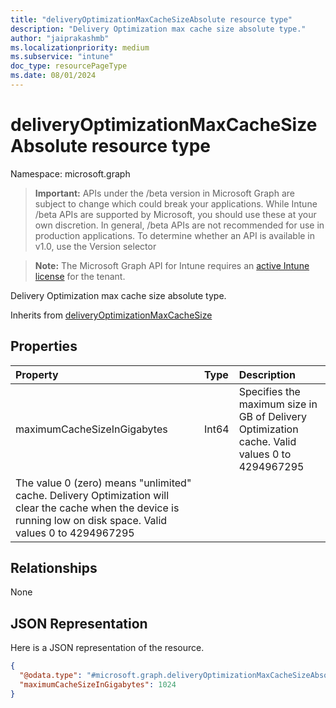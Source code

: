 ```yaml
---
title: "deliveryOptimizationMaxCacheSizeAbsolute resource type"
description: "Delivery Optimization max cache size absolute type."
author: "jaiprakashmb"
ms.localizationpriority: medium
ms.subservice: "intune"
doc_type: resourcePageType
ms.date: 08/01/2024
---
```


# deliveryOptimizationMaxCacheSizeAbsolute resource type

Namespace: microsoft.graph

> **Important:** APIs under the /beta version in Microsoft Graph are subject to change which could break your applications. While Intune /beta APIs are supported by Microsoft, you should use these at your own discretion. In general, /beta APIs are not recommended for use in production applications. To determine whether an API is available in v1.0, use the Version selector

> **Note:** The Microsoft Graph API for Intune requires an [active Intune license](https://go.microsoft.com/fwlink/?linkid=839381) for the tenant.

Delivery Optimization max cache size absolute type.


Inherits from [deliveryOptimizationMaxCacheSize](../resources/intune-deviceconfig-deliveryoptimizationmaxcachesize.md)

## Properties
|Property|Type|Description|
|:---|:---|:---|
|maximumCacheSizeInGigabytes|Int64|Specifies the maximum size in GB of Delivery Optimization cache. Valid values 0 to 4294967295
The value 0 (zero) means "unlimited" cache. Delivery Optimization will clear the cache when the device is running low on disk space. Valid values 0 to 4294967295|

## Relationships
None

## JSON Representation
Here is a JSON representation of the resource.
<!-- {
  "blockType": "resource",
  "@odata.type": "microsoft.graph.deliveryOptimizationMaxCacheSizeAbsolute"
}
-->
``` json
{
  "@odata.type": "#microsoft.graph.deliveryOptimizationMaxCacheSizeAbsolute",
  "maximumCacheSizeInGigabytes": 1024
}
```